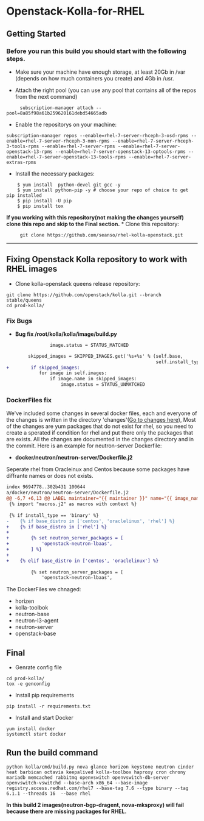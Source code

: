 
# Openstack-Kolla-for-RHEL

## Getting Started 

### Before you run this build you should start with the following steps.  

* Make sure your machine have enough storage, at least 20Gb in /var (depends on how much containers you create) and 4Gb in /usr.

* Attach the right pool (you can use any pool that contains all of the repos from the next command) 

```
     subscription-manager attach --pool=8a85f98a61b259620161debd54665adb
```

* Enable the repositorys on your machine:  

```
subscription-manager repos --enable=rhel-7-server-rhceph-3-osd-rpms --enable=rhel-7-server-rhceph-3-mon-rpms --enable=rhel-7-server-rhceph-3-tools-rpms --enable=rhel-7-server-rpms --enable=rhel-7-server-openstack-13-rpms --enable=rhel-7-server-openstack-13-optools-rpms --enable=rhel-7-server-openstack-13-tools-rpms --enable=rhel-7-server-extras-rpms
```

* Install the necessary packages:
```
    $ yum install  python-devel git gcc -y 
    $ yum install python-pip -y # choose your repo of choice to get pip installed 
    $ pip install -U pip
    $ pip install tox
```
**If you working with this repository(not making the changes yourself) clone this repo and skip to the Final section.**
     * Clone this repository:
```
     git clone https://github.com/seanso/rhel-kolla-openstack.git
```
----

## Fixing Openstack Kolla repository to work with RHEL images
* Clone kolla-openstack queens release repository:
```
git clone https://github.com/openstack/kolla.git --branch stable/queens
cd prod-kolla/
```

### Fix Bugs
* **Bug fix /root/kolla/kolla/image/build.py**
``` diff
                image.status = STATUS_MATCHED

        skipped_images = SKIPPED_IMAGES.get('%s+%s' % (self.base,
                                                       self.install_type))
+        if skipped_images:
            for image in self.images:
                if image.name in skipped_images:
                    image.status = STATUS_UNMATCHED
```

### DockerFiles fix
We've included some changes in several docker files, each and everyone of the changes is written in the directory 'changes'([Go to changes here](changes)), Most of the changes are yum packages that do not exist for rhel, so you need to create a sperated if condition for rhel and put there only the packages that are exists. 
All the changes are documented in the changes directory and in the commit. Here is an example for neutron-server Dockerfile:

* **docker/neutron/neutron-server/Dockerfile.j2**

Seperate rhel from Oracleinux and Centos because some packages have diffrante names or does not exists.

```diff --git a/docker/neutron/neutron-server/Dockerfile.j2 b/docker/neutron/neutron-server/Dockerfile.j2
index 9694778..302b431 100644
a/docker/neutron/neutron-server/Dockerfile.j2
@@ -6,7 +6,13 @@ LABEL maintainer="{{ maintainer }}" name="{{ image_name }}" build-date="{{ build
 {% import "macros.j2" as macros with context %}
 
 {% if install_type == 'binary' %}
-    {% if base_distro in ['centos', 'oraclelinux', 'rhel'] %}
+    {% if base_distro in ['rhel'] %}
+
+        {% set neutron_server_packages = [
+            'openstack-neutron-lbaas',
+        ] %}
+
+    {% elif base_distro in ['centos', 'oraclelinux'] %}
 
         {% set neutron_server_packages = [
             'openstack-neutron-lbaas',
```

The DockerFiles we chnaged:
- horizen
- kolla-toolbok
- neutron-base
- neutron-l3-agent
- neutron-server
- openstack-base

## Final

* Genrate config file
```
cd prod-kolla/
tox -e genconfig
```

* Install pip requirements
```
pip install -r requirements.txt
```

* Install and start Docker
```
yum install docker 
systemctl start docker
```

## Run the build command
```
python kolla/cmd/build.py nova glance horizon keystone neutron cinder heat barbican octavia keepalived kolla-toolbox haproxy cron chrony mariadb memcached rabbitmq openvswitch openvswitch-db-server openvswitch-vswitchd --base-arch x86_64 --base-image registry.access.redhat.com/rhel7 --base-tag 7.6 --type binary --tag 6.1.1 --threads 16  --base rhel
```
**In this build 2 images(neutron-bgp-dragent, nova-mksproxy) will fail because there are missing packages for RHEL.**

